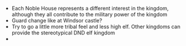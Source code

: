 - Each Noble House represents a different interest in the kingdom, although they all contribute to the military power of the kingdom
- Guard change like at Windsor castle?
- Try to go a little more tribal feel and less high elf. Other kingdoms can provide the stereotypical DND elf kingdom
- 